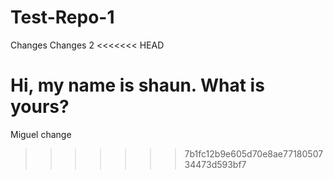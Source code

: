 # Test-Repo-1
Changes
Changes 2
<<<<<<< HEAD

Hi, my name is shaun. What is yours?
=======
Miguel change
>>>>>>> 7b1fc12b9e605d70e8ae7718050734473d593bf7
